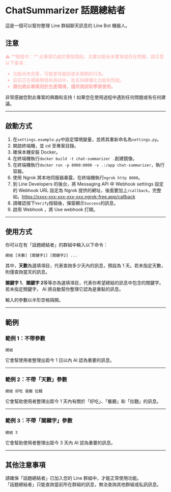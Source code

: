 # ChatSummarizer 話題總結者

這是一個可以幫你整理 Line 群組聊天訊息的 Line Bot 機器人。

## 注意

<font color="#ffaaaa">
⚠️ **開發中：** 此專案仍處於開發階段，主要功能尚未實現或存在問題。請注意以下事項：

- 功能尚未完善，可能會有錯誤或未預期的行為。
- 目前正在積極開發和測試中，並且持續優化功能和性能。
- **請勿將此專案用於生產環境，僅供測試和學習使用。**

</font>

非常感謝您對此專案的興趣和支持！如果您在使用過程中遇到任何問題或有任何建議。

---

## 啟動方式

1. 在`settings.example.py`中設定環境變量，並將其重新命名為`settings.py`。
2. 開啟終端機，並 cd 至專案目錄。
3. 確保本機安裝 Docker。
4. 在終端機執行`docker build -t chat-summarizer .`創建鏡像。
5. 在終端機執行`docker run -p 8000:8000 -v .:/app chat-summarizer`，執行容器。
6. 使用 Ngrok 將本地伺服器暴露，在終端機執行`ngrok http 8000`。
7. 到 Line Developers 的後台，將 Messaging API 中 Webhook settings 設定的 Webhook URL 設定為 Ngrok 提供的網址，後面要加上`/callback`，完整如。https://xxxx-xxx-xxx-xxx-xxx.ngrok-free.app/callback
8. 請確認按下`Verify`按鈕後，彈窗顯示`Success`的訊息。
9. 啟用 Webhook ，將 Use webhook 打開。

---

## 使用方式

你可以在有「話題總結者」的群組中輸入以下命令：

```
總結 [天數] [關鍵字1] [關鍵字2] ...
```

其中，**天數**為選填項目，代表查詢多少天內的訊息，預設為 1 天。若未指定天數，則僅查詢當天的訊息。

**關鍵字 1**、**關鍵字 2**等等亦為選填項目，代表你希望總結的訊息中包含的關鍵字。若未指定關鍵字， AI 將自動幫你整理它認為是重點的訊息。

輸入的參數以半形空格隔開。

---

## 範例

### 範例 1：不帶參數

```
總結
```

它會幫使用者整理出距今 1 日以內 AI 認為重要的訊息。

---

### 範例 2：不帶「天數」參數

```
總結 好吃 餐廳 拉麵
```

它會幫助使用者整理出距今 1 天內有關於「好吃」、「餐廳」和「拉麵」的訊息。

---

### 範例 3：不帶「關鍵字」參數

```
總結 3
```

它會幫助使用者整理出距今 3 天內 AI 認為重要的訊息。

---

## 其他注意事項

請確保「話題總結者」已加入您的 Line 群組中，才能正常使用功能。  
「話題總結者」只能查詢當前所在群組的訊息，無法查詢其他群組或私訊訊息。
